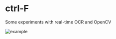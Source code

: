 # ctrl-F

Some experiments with real-time OCR and OpenCV

![example](https://user-images.githubusercontent.com/28467316/41504884-b952151e-71c9-11e8-8fd8-d787f0493c19.gif)

